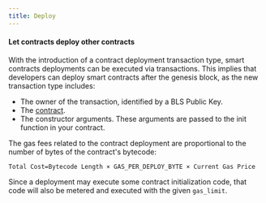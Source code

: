 ```yaml
---
title: Deploy
---
```


#### Let contracts deploy other contracts

With the introduction of a contract deployment transaction type, smart contracts deployments can be executed via transactions. This implies that developers can deploy smart contracts after the genesis block, as the new transaction type includes:

- The owner of the transaction, identified by a BLS Public Key.
- The <a href="https://github.com/dusk-network/rusk/wiki/Contract-File-Format" target="_blank">contract</a>.
- The constructor arguments. These arguments are passed to the init function in your contract.

The gas fees related to the contract deployment are proportional to the number of bytes of the contract's bytecode:

```Total Cost=Bytecode Length × GAS_PER_DEPLOY_BYTE × Current Gas Price```

Since a deployment may execute some contract initialization code, that code will also be metered and executed with the given `gas_limit`.

<!--
#### Deployment CLI

To make deployment easier we also provide a deployment CLI which is currently being developed here:
[Dusk deploy cli](https://github.com/dusk-network/dusk-deploy-cli/) -->